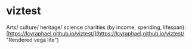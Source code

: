 # viztest

Arts/ culture/ heritage/ science charities (by income, spending, lifespan): [https://lcyraphael.github.io/viztest/](https://lcyraphael.github.io/viztest/ "Rendered vega lite")